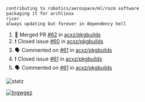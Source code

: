 ```
contributing to robotics/aerospace/ml/rocm software
packaging it for archlinux
ricer
always updating but forever in dependency hell
```

<!--START_SECTION:activity-->
1. 🎉 Merged PR [#62](https://github.com//acxz/pkgbuilds/pull/62) in [acxz/pkgbuilds](https://github.com//acxz/pkgbuilds)
2. ❗️ Closed issue [#60](https://github.com//acxz/pkgbuilds/issues/60) in [acxz/pkgbuilds](https://github.com//acxz/pkgbuilds)
3. 🗣 Commented on [#61](https://github.com//acxz/pkgbuilds/issues/61) in [acxz/pkgbuilds](https://github.com//acxz/pkgbuilds)
4. ❗️ Closed issue [#61](https://github.com//acxz/pkgbuilds/issues/61) in [acxz/pkgbuilds](https://github.com//acxz/pkgbuilds)
5. 🗣 Commented on [#61](https://github.com//acxz/pkgbuilds/issues/61) in [acxz/pkgbuilds](https://github.com//acxz/pkgbuilds)
<!--END_SECTION:activity-->


![statz](https://github-readme-stats.vercel.app/api?username=acxz&include_all_commits=true&show_icons=true)

[![lngwgez](https://github-readme-stats.vercel.app/api/top-langs/?username=acxz&layout=compact)](https://github.com/acxz/github-readme-stats)


<!--
**acxz/acxz** is a ✨ _special_ ✨ repository because its `README.md` (this file) appears on your GitHub profile.

Here are some ideas to get you started:

- 🔭 I’m currently working on ...
- 🌱 I’m currently learning ...
- 👯 I’m looking to collaborate on ...
- 🤔 I’m looking for help with ...
- 💬 Ask me about ...
- 📫 How to reach me: ...
- 😄 Pronouns: ...
- ⚡ Fun fact: ...
-->
